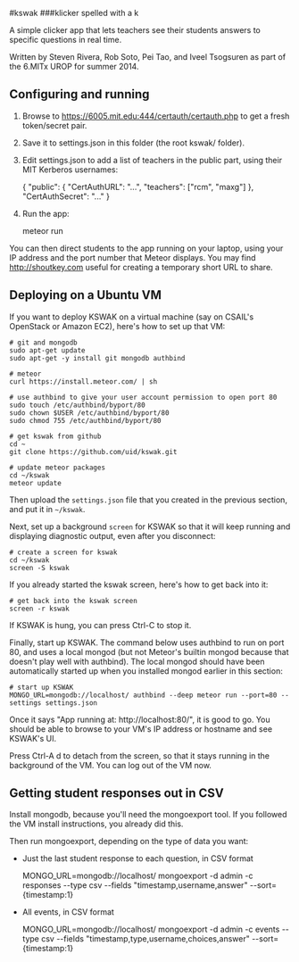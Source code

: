 #kswak
###klicker spelled with a k

A simple clicker app that lets teachers see their students answers to specific questions in real time.

Written by Steven Rivera, Rob Soto, Pei Tao, and Iveel Tsogsuren as part of the 6.MITx UROP for summer 2014.



Configuring and running
----

1. Browse to https://6005.mit.edu:444/certauth/certauth.php to get a fresh token/secret pair.

2. Save it to settings.json in this folder (the root kswak/ folder).

3. Edit settings.json to add a list of teachers in the public part, using their MIT Kerberos usernames:

    {
      "public": {
        "CertAuthURL": "...",
        "teachers": ["rcm", "maxg"]
      },
      "CertAuthSecret": "..."
    }

4. Run the app:

    meteor run

You can then direct students to the app running on your laptop, using your IP address and the port number that Meteor displays.  You may find http://shoutkey.com useful for creating a temporary short URL to share.



Deploying on a Ubuntu VM
----

If you want to deploy KSWAK on a virtual machine (say on CSAIL's OpenStack or Amazon EC2), here's how to set up that VM:

    # git and mongodb
    sudo apt-get update
    sudo apt-get -y install git mongodb authbind

    # meteor
    curl https://install.meteor.com/ | sh

    # use authbind to give your user account permission to open port 80
    sudo touch /etc/authbind/byport/80
    sudo chown $USER /etc/authbind/byport/80
    sudo chmod 755 /etc/authbind/byport/80

    # get kswak from github
    cd ~
    git clone https://github.com/uid/kswak.git

    # update meteor packages
    cd ~/kswak
    meteor update

Then upload the `settings.json` file that you created in the previous section, and put it in `~/kswak`.

Next, set up a background `screen` for KSWAK so that it will keep running and displaying diagnostic output, even after you disconnect:

    # create a screen for kswak
    cd ~/kswak
    screen -S kswak

If you already started the kswak screen, here's how to get back into it:

    # get back into the kswak screen
    screen -r kswak

If KSWAK is hung, you can press Ctrl-C to stop it.

Finally, start up KSWAK.  The command below uses authbind to run on port 80, and uses a local mongod (but not Meteor's builtin mongod because that doesn't play well with authbind).  The local mongod should have been automatically started up when you installed mongod earlier in this section:

    # start up KSWAK
    MONGO_URL=mongodb://localhost/ authbind --deep meteor run --port=80 --settings settings.json

Once it says "App running at: http://localhost:80/", it is good to go.  You should be able to browse to your VM's IP address or hostname and see KSWAK's UI.

Press Ctrl-A d to detach from the screen, so that it stays running in the background of the VM.  You can log out of the VM now.


Getting student responses out in CSV 
----

Install mongodb, because you'll need the mongoexport tool.  If you followed the VM install instructions, you already did this.

Then run mongoexport, depending on the type of data you want:

   * Just the last student response to each question, in CSV format

       MONGO_URL=mongodb://localhost/ mongoexport -d admin -c responses --type csv --fields "timestamp,username,answer"  --sort={timestamp:1}

   * All events, in CSV format

       MONGO_URL=mongodb://localhost/ mongoexport -d admin -c events --type csv --fields "timestamp,type,username,choices,answer" --sort={timestamp:1}

